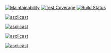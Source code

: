 [![Maintainability](https://api.codeclimate.com/v1/badges/a99a88d28ad37a79dbf6/maintainability)](https://codeclimate.com/github/codeclimate/codeclimate/maintainability)  [![Test Coverage](https://api.codeclimate.com/v1/badges/a99a88d28ad37a79dbf6/test_coverage)](https://codeclimate.com/github/codeclimate/codeclimate/test_coverage)   [![Build Status](https://travis-ci.org/ltriem/frontend-project-lvl1.svg?branch=master)](https://travis-ci.org/ltriem/frontend-project-lvl1)

[![asciicast](https://asciinema.org/a/lf42sroh4H9prjNYpvaHlixpU.svg)](https://asciinema.org/a/lf42sroh4H9prjNYpvaHlixpU)

[![asciicast](https://asciinema.org/a/70kcVBUIjZbaLLkAfYp2tVj0D.svg)](https://asciinema.org/a/70kcVBUIjZbaLLkAfYp2tVj0D)

[![asciicast](https://asciinema.org/a/zyFJ3ZgNb8lAsLUBWkgdIWNuM.svg)](https://asciinema.org/a/zyFJ3ZgNb8lAsLUBWkgdIWNuM)

[![asciicast](https://asciinema.org/a/hXGsEeCjYqhoM7uYCoWnW6jey.svg)](https://asciinema.org/a/hXGsEeCjYqhoM7uYCoWnW6jey)